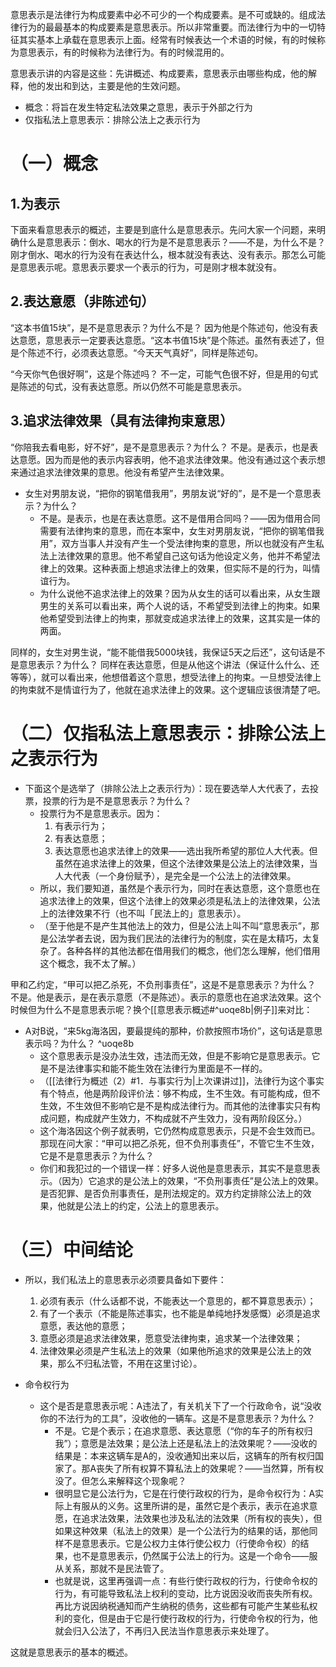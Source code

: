 意思表示是法律行为构成要素中必不可少的一个构成要素。是不可或缺的。组成法律行为的最最基本的构成要素是意思表示。所以非常重要。而法律行为中的一切特征其实基本上承载在意思表示上面。经常有时候表达一个术语的时候，有的时候称为意思表示，有的时候称为法律行为。有的时候混用的。

意思表示讲的内容是这些：先讲概述、构成要素，意思表示由哪些构成，他的解释，他的发出和到达，主要是他的生效问题。

- 概念：将旨在发生特定私法效果之意思，表示于外部之行为
- 仅指私法上意思表示：排除公法上之表示行为
# （一）概念
## 1.为表示
下面来看意思表示的概述，主要是到底什么是意思表示。先问大家一个问题，来明确什么是意思表示：倒水、喝水的行为是不是意思表示？——不是，为什么不是？
刚才倒水、喝水的行为没有在表达什么，根本就没有表达、没有表示。那怎么可能是意思表示呢。意思表示要求一个表示的行为，可是刚才根本就没有。
## 2.表达意愿（非陈述句）
“这本书值15块”，是不是意思表示？为什么不是？
因为他是个陈述句，他没有表达意愿，意思表示一定要表达意愿。“这本书值15块”是个陈述。虽然有表述了，但是个陈述不行，必须表达意愿。“今天天气真好”，同样是陈述句。

“今天你气色很好啊”，这是个陈述吗？
不一定，可能气色很不好，但是用的句式是陈述的句式，没有表达意愿。所以仍然不可能是意思表示。
## 3.追求法律效果（具有法律拘束意思）
“你陪我去看电影，好不好”，是不是意思表示？为什么？
不是。是表示，也是表达意愿。因为而是他的表示内容表明，他不追求法律效果。他没有通过这个表示想来通过追求法律效果的意思。他没有希望产生法律效果。

- 女生对男朋友说，“把你的钢笔借我用”，男朋友说“好的”，是不是一个意思表示？为什么？
	- 不是。是表示，也是在表达意愿。这不是借用合同吗？——因为借用合同需要有法律拘束的意思，而在本案中，女生对男朋友说，“把你的钢笔借我用”，双方当事人并没有产生一个受法律拘束的意思，所以也就没有产生私法上法律效果的意思。他不希望自己这句话为他设定义务，他并不希望法律上的效果。这种表面上想追求法律上的效果，但实际不是的行为，叫情谊行为。
	- 为什么说他不追求法律上的效果？因为从女生的话可以看出来，从女生跟男生的关系可以看出来，两个人说的话，不希望受到法律上的拘束。如果他希望受到法律上的拘束，那就变成追求法律上的效果，这其实是一体的两面。

同样的，女生对男生说，“能不能借我5000块钱，我保证5天之后还”，这句话是不是意思表示？为什么？
同样在表达意愿，但是从他这个讲法（保证什么什么、还等等），就可以看出来，他想借着这个意思，想受法律上的拘束。一旦想受法律上的拘束就不是情谊行为了，他就在追求法律上的效果。这个逻辑应该很清楚了吧。
# （二）仅指私法上意思表示：排除公法上之表示行为
- 下面这个是选举了（排除公法上之表示行为）：现在要选举人大代表了，去投票，投票的行为是不是意思表示？为什么？
	- 投票行为不是意思表示。因为：
		1. 有表示行为；
		2. 有表达意愿；
		3. 表达意愿也追求法律上的效果——选出我所希望的那位人大代表。但虽然在追求法律上的效果，但这个法律效果是公法上的法律效果，当人大代表（一个身份赋予），是完全是一个公法上的法律效果。
	- 所以，我们要知道，虽然是个表示行为，同时在表达意愿，这个意愿也在追求法律上的效果，但这个法律上的效果必须是私法上的法律效果，公法上的法律效果不行（也不叫「民法上的」意思表示）。
	- （至于他是不是产生其他法上的效力，但是公法上叫不叫“意思表示”，那是公法学者去说，因为我们民法的法律行为的制度，实在是太精巧，太复杂了。各种各样的其他法都在借用我们的概念，他们怎么理解，他们借用这个概念，我不太了解。）

甲和乙约定，“甲可以把乙杀死，不负刑事责任”，这是不是意思表示？为什么？
不是。他是表示，是在表示意愿（不是陈述）。表示的意愿也在追求法效果。这个时候但为什么不是意思表示呢？换个[[意思表示概述#^uoqe8b|例子]]来对比：

- A对B说，“来5kg海洛因，要最提纯的那种，价款按照市场价”，这句话是意思表示吗？为什么？ ^uoqe8b
	- 这个意思表示是没办法生效，违法而无效，但是不影响它是意思表示。它是不是法律事实和能不能生效在法律行为里面是不一样的。
	- （[[法律行为概述（2）#1．与事实行为|上次课讲过]]，法律行为这个事实有个特点，他是两阶段评价法：够不构成，生不生效。有可能构成，但不生效，不生效但不影响它是不是构成法律行为。而其他的法律事实只有构成问题，构成就产生效力，不构成就不产生效力，没有两阶段区分。）
	- 这个海洛因这个例子就表明，它仍然构成意思表示，只是不会生效而已。那现在问大家：“甲可以把乙杀死，但不负刑事责任”，不管它生不生效，它是不是意思表示？为什么？
	- 你们和我犯过的一个错误一样：好多人说他是意思表示，其实不是意思表示。（因为）它追求的是公法上的效果，“不负刑事责任”是公法上的效果。是否犯罪、是否负刑事责任，是刑法规定的。双方约定排除公法上的效果，他就是公法上的约定，公法上的意思表示。
# （三）中间结论
- 所以，我们私法上的意思表示必须要具备如下要件：
	1. 必须有表示（什么话都不说，不能表达一个意思的，都不算意思表示）；
	2. 有了一个表示（不能是陈述事实，也不能是单纯地抒发感慨）必须是追求意愿，表达他的意愿；
	3. 意愿必须是追求法律效果，愿意受法律拘束，追求某一个法律效果；
	4. 法律效果必须是产生私法上的效果（如果他所追求的效果是公法上的效果，那么不归私法管，不用在这里讨论）。

- 命令权行为
	- 这个是否是意思表示呢：A违法了，有关机关下了一个行政命令，说“没收你的不法行为的工具”，没收他的一辆车。这是不是意思表示？为什么？
		- 不是。它是个表示；在追求意愿、表达意愿（“你的车子的所有权归我”）；意愿是法效果；是公法上还是私法上的法效果呢？——没收的结果是：本来这辆车是A的，没收通知出来以后，这辆车的所有权归国家了。那A丧失了所有权算不算私法上的效果呢？——当然算，所有权没了。但怎么来解释这个现象呢？
		- 很明显它是公法行为，它是在行使行政权的行为，是命令权行为：A实际上有服从的义务。这里所讲的是，虽然它是个表示，表示在追求意愿，在追求法效果，法效果也涉及私法的法效果（所有权的丧失），但如果这种效果（私法上的效果）是一个公法行为的结果的话，那他同样不是意思表示。它是公权力主体行使公权力（行使命令权）的结果，也不是意思表示，仍然属于公法上的行为。这是一个命令——服从关系，那就不是民法管了。
		- 也就是说，这里再强调一点：有些行使行政权的行为，行使命令权的行为，有可能导致私法上权利的变动，比方说因没收而丧失所有权。再比方说因纳税通知而产生纳税的债务，这些都有可能产生某些私权利的变化，但是由于它是行使行政权的行为，行使命令权的行为，他就会归入公法了，不再归入民法当作意思表示来处理了。

这就是意思表示的基本的概述。